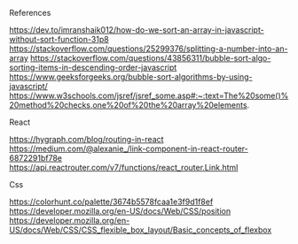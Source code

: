 References

https://dev.to/imranshaik012/how-do-we-sort-an-array-in-javascript-without-sort-function-31p8
https://stackoverflow.com/questions/25299376/splitting-a-number-into-an-array
https://stackoverflow.com/questions/43856311/bubble-sort-algo-sorting-items-in-descending-order-javascript
https://www.geeksforgeeks.org/bubble-sort-algorithms-by-using-javascript/
https://www.w3schools.com/jsref/jsref_some.asp#:~:text=The%20some()%20method%20checks,one%20of%20the%20array%20elements.

React

https://hygraph.com/blog/routing-in-react
https://medium.com/@alexanie_/link-component-in-react-router-6872291bf78e 
https://api.reactrouter.com/v7/functions/react_router.Link.html

Css

https://colorhunt.co/palette/3674b5578fcaa1e3f9d1f8ef
https://developer.mozilla.org/en-US/docs/Web/CSS/position
https://developer.mozilla.org/en-US/docs/Web/CSS/CSS_flexible_box_layout/Basic_concepts_of_flexbox
